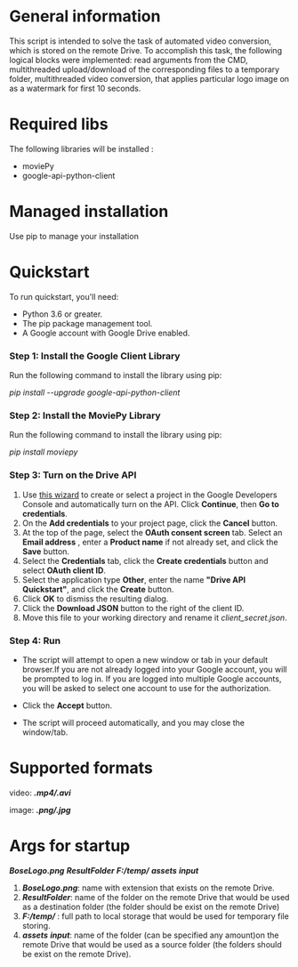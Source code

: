 # **General information**
This script is  intended to solve the task of automated video conversion, which is stored on the remote Drive.
To accomplish this task, the following logical blocks were implemented: read arguments from the CMD, multithreaded upload/download of the corresponding files to a temporary folder, multithreaded video conversion, that applies particular logo image on as a watermark for first 10 seconds.
# **Required libs**
The following libraries will be installed :
  * moviePy
  * google-api-python-client
# **Managed installation**
Use pip  to manage your installation
# **Quickstart**
  To run quickstart, you'll need:
  * Python 3.6 or greater.
  * The pip package management tool.
  * A Google account with Google Drive enabled.

### **Step 1: Install the Google Client Library**
   Run the following command to install the library using pip:
     
   *pip install --upgrade google-api-python-client*
   
### **Step 2: Install the MoviePy Library**
   Run the following command to install the library using pip:
   
   *pip install moviepy*
 
### **Step 3: Turn on the Drive API**
  1. Use [this wizard](https://console.developers.google.com/start/api?id=sheets.googleapis.com) to create or select a project in the Google Developers Console and automatically turn on the API. Click **Continue**, then **Go to credentials**.
  2. On the **Add credentials** to your project page, click the **Cancel** button.
  3. At the top of the page, select the **OAuth consent screen** tab. Select an **Email address** , enter a **Product name** if not already set, and click the **Save** button.
  4. Select the **Credentials** tab, click the **Create credentials** button and select **OAuth client ID**.
  5. Select the application type **Other**, enter the name **"Drive API Quickstart"**, and click the **Create** button.
  6. Click **OK** to dismiss the resulting dialog.
  7. Click the **Download JSON** button to the right of the client ID.
  8. Move this file to your working directory and rename it *client_secret.json*.
  
  ### **Step 4: Run** 

   * The script will attempt to open a new window or tab in your default browser.If you are not already logged into your Google account, you will be prompted to log in. If you are logged into multiple Google accounts, you will be asked to select one account to use for the authorization.

   * Click the **Accept** button.
   * The script will proceed automatically, and you may close the window/tab.
  
      
# **Supported formats**
   
  video: ***.mp4/.avi***
  
  image: ***.png/.jpg***

# **Args for startup**
***BoseLogo.png*** ***ResultFolder*** ***F:/temp/*** ***assets*** ***input***
 1. ***BoseLogo.png***: name with extension that exists on the remote Drive.
 2. ***ResultFolder***: name of the folder on the remote Drive that would be used as a destination folder (the folder should be exist on the remote Drive)
 3.  ***F:/temp/***  : full path to local storage that would be used for temporary file storing.
 4. ***assets*** ***input***: name of the folder (can be specified any amount)on the remote Drive that would be used as a source folder (the folders should be exist on the remote Drive).
